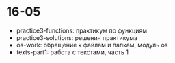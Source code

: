 # 16-05

* practice3-functions: практикум по функциям
* practice3-solutions: решения практикума
* os-work: обращение к файлам и папкам, модуль os
* texts-part1: работа с текстами, часть 1
